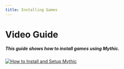 ```yaml
---
title: Installing Games
---
```

# Video Guide
##### This guide shows how to install games using Mythic.
[![How to Install and Setup Mythic](http://img.youtube.com/vi/AlYuxPeTnG8.jpg)](http://www.youtube.com/watch?v=AlYuxPeTnG8 "How to Install and Setup Mythic")